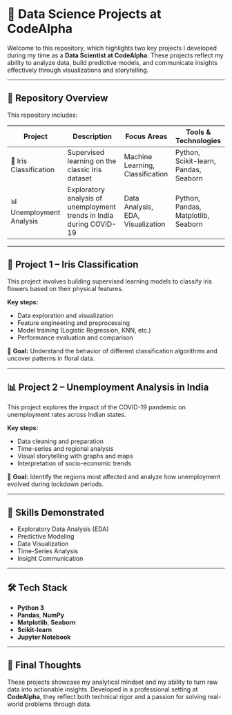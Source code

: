 # 🚀 Data Science Projects at CodeAlpha

Welcome to this repository, which highlights two key projects I developed during my time as a **Data Scientist at CodeAlpha**. These projects reflect my ability to analyze data, build predictive models, and communicate insights effectively through visualizations and storytelling.

---

## 📂 Repository Overview

This repository includes:

| Project | Description | Focus Areas | Tools & Technologies |
|--------|-------------|-------------|-----------------------|
| 🌸 Iris Classification | Supervised learning on the classic Iris dataset | Machine Learning, Classification | Python, Scikit-learn, Pandas, Seaborn |
| 📊 Unemployment Analysis | Exploratory analysis of unemployment trends in India during COVID-19 | Data Analysis, EDA, Visualization | Python, Pandas, Matplotlib, Seaborn |

---

## 🌸 Project 1 – Iris Classification

This project involves building supervised learning models to classify iris flowers based on their physical features.

**Key steps:**
- Data exploration and visualization
- Feature engineering and preprocessing
- Model training (Logistic Regression, KNN, etc.)
- Performance evaluation and comparison

🎯 **Goal:** Understand the behavior of different classification algorithms and uncover patterns in floral data.

---

## 📊 Project 2 – Unemployment Analysis in India

This project explores the impact of the COVID-19 pandemic on unemployment rates across Indian states.

**Key steps:**
- Data cleaning and preparation
- Time-series and regional analysis
- Visual storytelling with graphs and maps
- Interpretation of socio-economic trends

🎯 **Goal:** Identify the regions most affected and analyze how unemployment evolved during lockdown periods.

---

## 🧠 Skills Demonstrated

- Exploratory Data Analysis (EDA)
- Predictive Modeling
- Data Visualization
- Time-Series Analysis
- Insight Communication

---

## 🛠️ Tech Stack

- **Python 3**
- **Pandas**, **NumPy**
- **Matplotlib**, **Seaborn**
- **Scikit-learn**
- **Jupyter Notebook**

---

## 🏁 Final Thoughts

These projects showcase my analytical mindset and my ability to turn raw data into actionable insights. Developed in a professional setting at **CodeAlpha**, they reflect both technical rigor and a passion for solving real-world problems through data.
